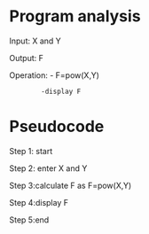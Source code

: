 # Program analysis

Input: X and Y

Output: F

Operation:  - F=pow(X,Y)

            -display F

# Pseudocode 

Step 1: start

Step 2: enter X and Y

Step 3:calculate F as F=pow(X,Y)

Step 4:display F

Step 5:end
